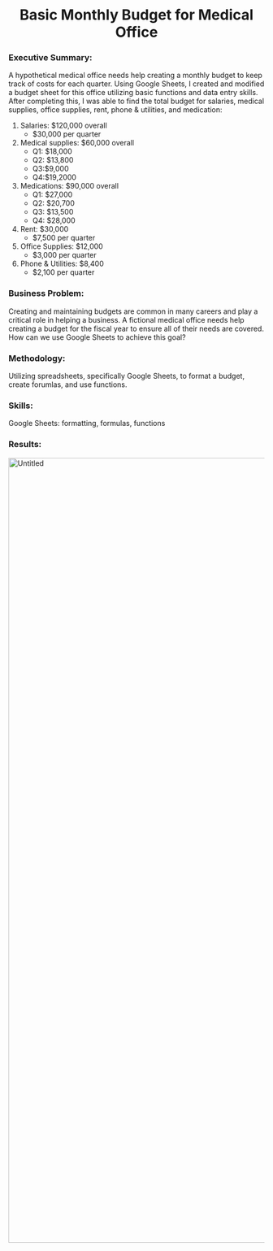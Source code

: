 <h1 align='center'>Basic Monthly Budget for Medical Office</h1>

### Executive Summary:
A hypothetical medical office needs help creating a monthly budget to keep track of costs for each quarter. Using Google Sheets, I created and modified a budget sheet for this office utilizing basic functions and data entry skills. After completing this, I was able to find the total budget for salaries, medical supplies, office supplies, rent, phone & utilities, and medication:
1. Salaries: $120,000 overall
    - $30,000 per quarter
2. Medical supplies: $60,000 overall
    - Q1: $18,000
    - Q2: $13,800
    - Q3:$9,000
    - Q4:$19,2000
3. Medications: $90,000 overall
    - Q1: $27,000
    - Q2: $20,700
    - Q3: $13,500
    - Q4: $28,000
4. Rent: $30,000
    - $7,500 per quarter
5. Office Supplies: $12,000
    - $3,000 per quarter
6. Phone & Utilities: $8,400
    - $2,100 per quarter

### Business Problem:
Creating and maintaining budgets are common in many careers and play a critical role in helping a business. A fictional medical office needs help creating a budget for the fiscal year to ensure all of their needs are covered. How can we use Google Sheets to achieve this goal?

### Methodology:
Utilizing spreadsheets, specifically Google Sheets, to format a budget, create forumlas, and use functions.

### Skills:
Google Sheets: formatting, formulas, functions

### Results:
<img width="1000" height="1545" alt="Untitled" src="https://github.com/user-attachments/assets/548b8dd0-fb73-4722-871e-c6a42574e4e6" />
</img>
